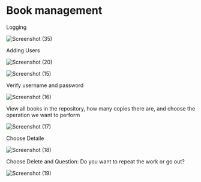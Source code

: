 # Book management

Logging

![Screenshot (35)](https://user-images.githubusercontent.com/106590677/196218948-d308f48a-2bca-4395-8a1d-cada9839f686.png)

 Adding Users

![Screenshot (20)](https://user-images.githubusercontent.com/106590677/192142059-b1012f85-6c22-43cc-989a-7d2106ebd8df.png)

![Screenshot (15)](https://user-images.githubusercontent.com/106590677/192141988-b9c5beea-e843-4f25-8ef9-06eace070ca7.png)



 Verify username and password



![Screenshot (16)](https://user-images.githubusercontent.com/106590677/192141993-cdafc4d8-8050-4a46-916c-07541959fb32.png)



  View all books in the repository, how many copies there are, and choose the operation we want to perform



![Screenshot (17)](https://user-images.githubusercontent.com/106590677/192141997-a2f742fc-455d-4eb0-bc8c-4a0b0e347199.png)



  Choose Detaile



![Screenshot (18)](https://user-images.githubusercontent.com/106590677/192142000-7c0369f3-8f1a-4c95-9f44-6c5e09dd28a2.png)



 Choose Delete and Question: Do you want to repeat the work or go out?



![Screenshot (19)](https://user-images.githubusercontent.com/106590677/192142003-1406c852-3e19-4624-9bdc-0e6df5b09e37.png)
